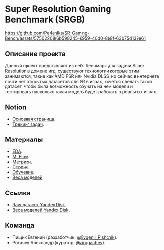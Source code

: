 # Super Resolution Gaming Benchmark (SRGB)

https://github.com/Pe4enIks/SR-Gaming-Bench/assets/57502208/6b598245-6959-40d0-8b8f-63b75d139e61

## Описание проекта
Данный проект представляет из себя бенчмарк для задачи Super Resolution в домене игр, существуют технологии которые этим занимаются, такие как AMD FSR или Nvidia DLSS, но сейчас в интернете почти нет открытых датасетов для SR в играх, хочется сделать такой датасет, чтобы была возможность обучать на нем модели и тестировать насколько такая модель будет работать в реальных играх.

## Notion
- [Основная страница](https://www.notion.so/evgenii-pishchik/SR-Gaming-Bench-464f16e2a0524462a4a7be843cfa7be1).
- [Трекинг задач](https://www.notion.so/evgenii-pishchik/79a30e3b181b49c2a1f3dae5b411ff7f?v=63f71236c6f84a5f8333be6dba194d98).

## Материалы
- [EDA](/docs/EDA.md).
- [MLFlow](/docs/MLFLOW.md).
- [Метрики](/docs/METRICS.md).
- [Сервис](/docs/SERVICE.md).
- [Обучение](/docs/TRAINING.md).
- [Веса моделей](/docs/WEIGHTS.md).

## Ссылки
- [Raw датасет Yandex Disk](https://disk.yandex.ru/d/FUX_JQ-jGEbGPQ).
- [Веса моделей Yandex Disk](https://disk.yandex.ru/d/P1w6Tis0cjoclQ).

## Команда
- Пищик Евгений (разработчик, [@Evgenii_Pishchik](https://t.me/Evgenii_Pishchik)).
- Рогачев Александр (куратор, [@airogachev](https://t.me/airogachev)).
